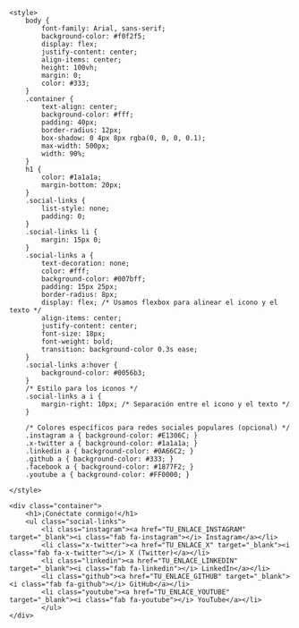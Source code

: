 <html lang="es">
<head>
    <meta charset="UTF-8">
    <meta name="viewport" content="width=device-width, initial-scale=1.0">
    <title>Mis Redes Sociales</title>
    <link rel="stylesheet" href="https://cdnjs.cloudflare.com/ajax/libs/font-awesome/6.5.2/css/all.min.css">
    
    <style>
        body {
            font-family: Arial, sans-serif;
            background-color: #f0f2f5;
            display: flex;
            justify-content: center;
            align-items: center;
            height: 100vh;
            margin: 0;
            color: #333;
        }
        .container {
            text-align: center;
            background-color: #fff;
            padding: 40px;
            border-radius: 12px;
            box-shadow: 0 4px 8px rgba(0, 0, 0, 0.1);
            max-width: 500px;
            width: 90%;
        }
        h1 {
            color: #1a1a1a;
            margin-bottom: 20px;
        }
        .social-links {
            list-style: none;
            padding: 0;
        }
        .social-links li {
            margin: 15px 0;
        }
        .social-links a {
            text-decoration: none;
            color: #fff;
            background-color: #007bff;
            padding: 15px 25px;
            border-radius: 8px;
            display: flex; /* Usamos flexbox para alinear el icono y el texto */
            align-items: center;
            justify-content: center;
            font-size: 18px;
            font-weight: bold;
            transition: background-color 0.3s ease;
        }
        .social-links a:hover {
            background-color: #0056b3;
        }
        /* Estilo para los iconos */
        .social-links a i {
            margin-right: 10px; /* Separación entre el icono y el texto */
        }

        /* Colores específicos para redes sociales populares (opcional) */
        .instagram a { background-color: #E1306C; }
        .x-twitter a { background-color: #1a1a1a; }
        .linkedin a { background-color: #0A66C2; }
        .github a { background-color: #333; }
        .facebook a { background-color: #1877F2; }
        .youtube a { background-color: #FF0000; }

    </style>
</head>
<body>

    <div class="container">
        <h1>¡Conéctate conmigo!</h1>
        <ul class="social-links">
            <li class="instagram"><a href="TU_ENLACE_INSTAGRAM" target="_blank"><i class="fab fa-instagram"></i> Instagram</a></li>
            <li class="x-twitter"><a href="TU_ENLACE_X" target="_blank"><i class="fab fa-x-twitter"></i> X (Twitter)</a></li>
            <li class="linkedin"><a href="TU_ENLACE_LINKEDIN" target="_blank"><i class="fab fa-linkedin"></i> LinkedIn</a></li>
            <li class="github"><a href="TU_ENLACE_GITHUB" target="_blank"><i class="fab fa-github"></i> GitHub</a></li>
            <li class="youtube"><a href="TU_ENLACE_YOUTUBE" target="_blank"><i class="fab fa-youtube"></i> YouTube</a></li>
            </ul>
    </div>

</body>
</html>
